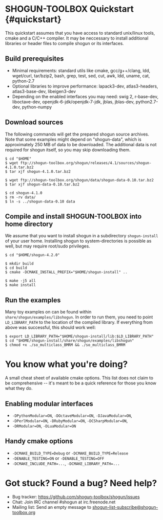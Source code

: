 SHOGUN-TOOLBOX Quickstart   {#quickstart}
=========================

This quickstart assumes that you have access to standard unix/linux tools,
cmake and a C/C++ compiler.  It may be neccessary to install additional
libraries or header files to compile shogun or its interfaces.

## Build prerequisites

* Minimal requirements: standard utils like cmake, gcc/g++/clang, ldd,
  wget/curl, tar/bzip2, bash, grep, test, sed, cut, awk, ldd, uname, cat,
  python-2.7
* Optional libraries to improve performance: lapack3-dev, atlas3-headers,
  atlas3-base-dev, libeigen3-dev
* Depending on the enabled interfaces you may need: swig 2, r-base-dev,
  liboctave-dev, openjdk-6-jdk/openjdk-7-jdk, jblas, jblas-dev,
  python2.7-dev, python-numpy

## Download sources

The following commands will get the prepared shogun source archives.  Note
that some examples might depend on "shogun-data", which is approximately
250 MB of data to be downloaded.  The additional data is not required for
shogun itself, so you may skip downloading them.

	$ cd "$HOME"
	$ wget ftp://shogun-toolbox.org/shogun/releases/4.1/sources/shogun-4.1.0.tar.bz2
	$ tar xjf shogun-4.1.0.tar.bz2

	$ wget ftp://shogun-toolbox.org/shogun/data/shogun-data-0.10.tar.bz2
	$ tar xjf shogun-data-0.10.tar.bz2

	$ cd shogun-4.1.0
	$ rm -rv data/
	$ ln -s ../shogun-data-0.10 data

## Compile and install SHOGUN-TOOLBOX into home directory

We assume that you want to install shogun in a subdirectory `shogun-install` of
your user home.  Installing shogun to system-directories is possible as well,
but may require root/sudo privileges.

	$ cd "$HOME/shogun-4.2.0"

	$ mkdir build
	$ cd build
	$ cmake -DCMAKE_INSTALL_PREFIX="$HOME/shogun-install" ..

	$ make -j5 all
	$ make install

## Run the examples

Many toy examples on can be found within `share/shogun/examples/libshogun`.
In order to run them, you need to point `LD_LIBRARY_PATH` to the location
of the compiled library.  If everything from above was successful, this
should work well:

	$ export LD_LIBRARY_PATH="$HOME/shogun-install/lib:$LD_LIBRARY_PATH"
	$ cd "$HOME/shogun-install/share/shogun/examples/libshogun"
	$ chmod +x ./so_multiclass_BMRM && ./so_multiclass_BMRM

# You know what you're doing?

A small cheat sheet of available cmake options.  This list does not
claim to be comprehensive -- it's meant to be a quick reference for
those you know what they do.

## Enabling modular interfaces
* `-DPythonModular=ON`, `-DOctaveModular=ON`, `-DJavaModular=ON`,
* `-DPerlModular=ON`, `-DRubyModular=ON`, `-DCSharpModular=ON`,
* `-DRModular=ON`, `-DLuaModular=ON`

## Handy cmake options
* `-DCMAKE_BUILD_TYPE=Debug` or `-DCMAKE_BUILD_TYPE=Release`
* `-DENABLE_TESTING=ON` or `-DENABLE_TESTING=OFF`
* `-DCMAKE_INCLUDE_PATH=...`, `-DCMAKE_LIBRARY_PATH=...`

# Got stuck? Found a bug? Need help?

* Bug tracker: https://github.com/shogun-toolbox/shogun/issues
* Chat: Join IRC channel #shogun at irc.freenode.net
* Mailing list: Send an empty message to shogun-list-subscribe@shogun-toolbox.org